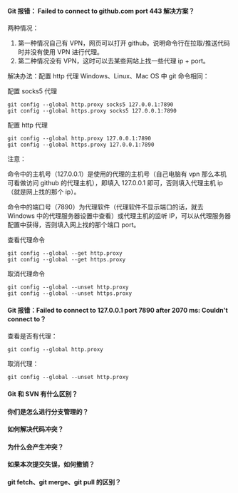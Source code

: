 <!--
 * @Author: Shu Binqi
 * @Date: 2023-02-24 21:10:06
 * @LastEditors: Shu Binqi
 * @LastEditTime: 2023-02-28 19:59:37
 * @Description: Git 面试题（8题）
 * @Version: 1.0.0
 * @FilePath: \interviewQuestions\Tool\Git.md
-->

#### Git 报错： Failed to connect to github.com port 443 解决方案？

两种情况：

1. 第一种情况自己有 VPN，网页可以打开 github。说明命令行在拉取/推送代码时并没有使用 VPN 进行代理。
2. 第二种情况没有 VPN，这时可以去某些网站上找一些代理 ip + port。

解决办法：配置 http 代理 Windows、Linux、Mac OS 中 git 命令相同：

配置 socks5 代理

```
git config --global http.proxy socks5 127.0.0.1:7890
git config --global https.proxy socks5 127.0.0.1:7890
```

配置 http 代理

```
git config --global http.proxy 127.0.0.1:7890
git config --global https.proxy 127.0.0.1:7890
```

注意：

命令中的主机号（127.0.0.1）是使用的代理的主机号（自己电脑有 vpn 那么本机可看做访问 github 的代理主机），即填入 127.0.0.1 即可，否则填入代理主机 ip（就是网上找的那个 ip）。

命令中的端口号（7890）为代理软件（代理软件不显示端口的话，就去 Windows 中的代理服务器设置中查看）或代理主机的监听 IP，可以从代理服务器配置中获得，否则填入网上找的那个端口 port。

查看代理命令

```
git config --global --get http.proxy
git config --global --get https.proxy
```

取消代理命令

```
git config --global --unset http.proxy
git config --global --unset https.proxy
```

#### Git 报错：Failed to connect to 127.0.0.1 port 7890 after 2070 ms: Couldn't connect to？

查看是否有代理：

```
git config --global http.proxy
```

取消代理：

```
git config --global --unset http.proxy
```

#### Git 和 SVN 有什么区别？

#### 你们是怎么进行分支管理的？

#### 如何解决代码冲突？

#### 为什么会产生冲突？

#### 如果本次提交失误，如何撤销？

#### git fetch、git merge、git pull 的区别？
